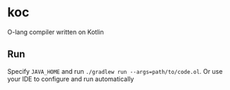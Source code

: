 # koc

O-lang compiler written on Kotlin

## Run

Specify `JAVA_HOME` and run `./gradlew run --args=path/to/code.ol`.
Or use your IDE to configure and run automatically
